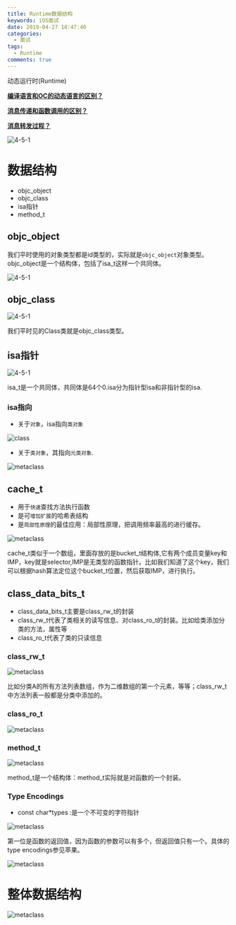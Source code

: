 ```yaml
---
title: Runtime数据结构
keywords: iOS面试
date: 2019-04-27 18:47:40
categories: 
  - 面试
tags:
  - Runtime
comments: true
---
```


动态运行时(Runtime)

**<u>编译语言和OC的动态语言的区别？</u>**

**<u>消息传递和函数调用的区别？</u>**

**<u>消息转发过程？</u>**

![4-5-1](https://raw.githubusercontent.com/HaviLee/Blog-Images/master/Tech/5-1-1.png)

# 数据结构

- objc_object
- objc_class
- isa指针
- method_t

## objc_object

我们平时使用的对象类型都是id类型的，实际就是`objc_object`对象类型。objc_object是一个结构体，包括了isa_t这样一个共同体。

![4-5-1](https://raw.githubusercontent.com/HaviLee/Blog-Images/master/Tech/5-1-0.png)

## objc_class

![4-5-1](https://raw.githubusercontent.com/HaviLee/Blog-Images/master/Tech/5-1-2.png)

我们平时见的Class类就是objc_class类型。



## isa指针

![4-5-1](https://raw.githubusercontent.com/HaviLee/Blog-Images/master/Tech/5-1-3.png)

isa_t是一个共同体，共同体是64个0.isa分为指针型isa和非指针型的isa.

### isa指向

- 关于`对象`，isa指向`类对象`

![class](https://raw.githubusercontent.com/HaviLee/Blog-Images/master/Tech/5-1-4.png)

- 关于`类对象`，其指向`元类对象`.

![metaclass](https://raw.githubusercontent.com/HaviLee/Blog-Images/master/Tech/5-1-5.png)

## cache_t

- 用于`快速`查找方法执行函数
- 是可`增加扩展`的哈希表结构
- 是`局部性原理`的最佳应用：局部性原理，把调用频率最高的进行缓存。

![metaclass](https://raw.githubusercontent.com/HaviLee/Blog-Images/master/Tech/5-1-6.png)

cache_t类似于一个数组，里面存放的是bucket_t结构体,它有两个成员变量key和IMP，key就是selector,IMP是无类型的函数指针。比如我们知道了这个key，我们可以根据hash算法定位这个bucket_t位置，然后获取IMP，进行执行。

## class_data_bits_t

- class_data_bits_t主要是class_rw_t的封装
- class_rw_t代表了类相关的读写信息、对class_ro_t的封装。比如给类添加分类的方法，属性等
- class_ro_t代表了类的只读信息

### class_rw_t

![metaclass](https://raw.githubusercontent.com/HaviLee/Blog-Images/master/Tech/5-1-7.png)

比如分类A的所有方法列表数组，作为二维数组的第一个元素，等等；class_rw_t中方法列表一般都是分类中添加的。

### class_ro_t

![metaclass](https://raw.githubusercontent.com/HaviLee/Blog-Images/master/Tech/5-1-8.png)

### method_t

![metaclass](https://raw.githubusercontent.com/HaviLee/Blog-Images/master/Tech/5-1-9.png)

method_t是一个结构体：method_t实际就是对函数的一个封装。

### Type Encodings

- const char*types :是一个不可变的字符指针

![metaclass](https://raw.githubusercontent.com/HaviLee/Blog-Images/master/Tech/5-1-10.png)

第一位是函数的返回值，因为函数的参数可以有多个，但返回值只有一个。具体的type encodings参见苹果。

![metaclass](https://raw.githubusercontent.com/HaviLee/Blog-Images/master/Tech/5-1-11.png)



# 整体数据结构

![metaclass](https://raw.githubusercontent.com/HaviLee/Blog-Images/master/Tech/5-1-12.png)